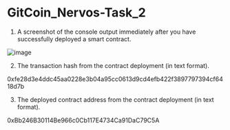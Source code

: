 # GitCoin_Nervos-Task_2

1. A screenshot of the console output immediately after you have successfully deployed a smart contract.

![image](https://user-images.githubusercontent.com/87713875/128673798-4c2347a1-6703-4d5b-81fd-8215a16c9cc8.png)

2. The transaction hash from the contract deployment (in text format).

0xfe28d3e4ddc45aa0228e3b04a95cc0613d9cd4efb422f3897797394cf6418d7b

3. The deployed contract address from the contract deployment (in text format).

0xBb246B30114Be966c0Cb117E4734Ca91DaC79C5A
